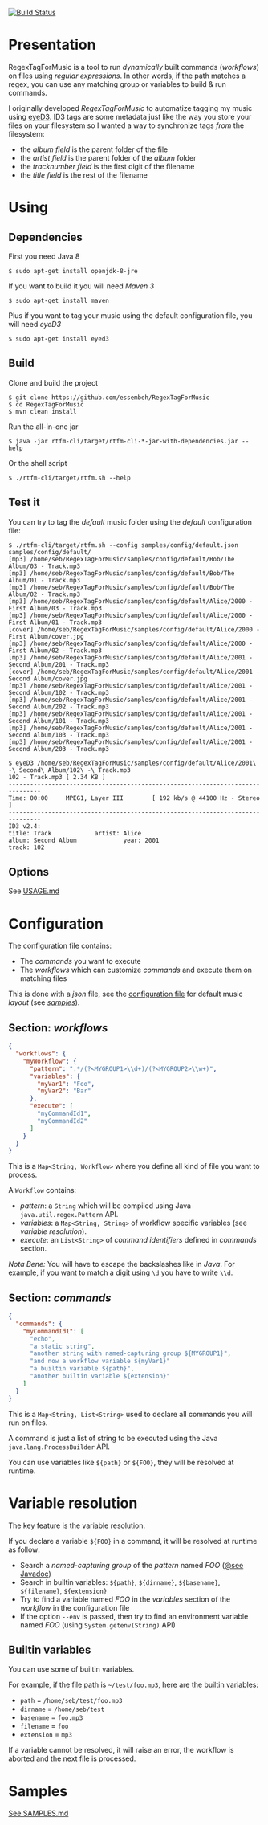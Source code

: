 [![Build Status](https://travis-ci.org/essembeh/RegexTagForMusic.svg?branch=master)](https://travis-ci.org/essembeh/RegexTagForMusic)


# Presentation

RegexTagForMusic is a tool to run *dynamically* built commands (*workflows*) on files using *regular expressions*. In other words, if the path matches a regex, you can use any matching group or variables to build & run commands.


I originally developed *RegexTagForMusic* to automatize tagging my music using [eyeD3](http://eyed3.nicfit.net/). ID3 tags are some metadata just like the way you store your files on your filesystem so I wanted a way to synchronize tags *from* the filesystem:
- the *album field* is the parent folder of the file
- the *artist field* is the parent folder of the *album* folder
- the *tracknumber field* is the first digit of the filename
- the *title field* is the rest of the filename


# Using

## Dependencies

First you need Java 8
```shell
$ sudo apt-get install openjdk-8-jre
```
If you want to build it you will need *Maven 3*
```shell
$ sudo apt-get install maven
```
Plus if you want to tag your music using the default configuration file, you will need *eyeD3*
```shell
$ sudo apt-get install eyed3
```


## Build

Clone and build the project
```shell
$ git clone https://github.com/essembeh/RegexTagForMusic
$ cd RegexTagForMusic
$ mvn clean install
```
Run the all-in-one jar
```shell
$ java -jar rtfm-cli/target/rtfm-cli-*-jar-with-dependencies.jar --help
```
Or the shell script
```
$ ./rtfm-cli/target/rtfm.sh --help
```


## Test it

You can try to tag the *default* music folder using the *default* configuration file:
```shell
$ ./rtfm-cli/target/rtfm.sh --config samples/config/default.json samples/config/default/
[mp3] /home/seb/RegexTagForMusic/samples/config/default/Bob/The Album/03 - Track.mp3
[mp3] /home/seb/RegexTagForMusic/samples/config/default/Bob/The Album/01 - Track.mp3
[mp3] /home/seb/RegexTagForMusic/samples/config/default/Bob/The Album/02 - Track.mp3
[mp3] /home/seb/RegexTagForMusic/samples/config/default/Alice/2000 - First Album/03 - Track.mp3
[mp3] /home/seb/RegexTagForMusic/samples/config/default/Alice/2000 - First Album/01 - Track.mp3
[cover] /home/seb/RegexTagForMusic/samples/config/default/Alice/2000 - First Album/cover.jpg
[mp3] /home/seb/RegexTagForMusic/samples/config/default/Alice/2000 - First Album/02 - Track.mp3
[mp3] /home/seb/RegexTagForMusic/samples/config/default/Alice/2001 - Second Album/201 - Track.mp3
[cover] /home/seb/RegexTagForMusic/samples/config/default/Alice/2001 - Second Album/cover.jpg
[mp3] /home/seb/RegexTagForMusic/samples/config/default/Alice/2001 - Second Album/102 - Track.mp3
[mp3] /home/seb/RegexTagForMusic/samples/config/default/Alice/2001 - Second Album/202 - Track.mp3
[mp3] /home/seb/RegexTagForMusic/samples/config/default/Alice/2001 - Second Album/101 - Track.mp3
[mp3] /home/seb/RegexTagForMusic/samples/config/default/Alice/2001 - Second Album/103 - Track.mp3
[mp3] /home/seb/RegexTagForMusic/samples/config/default/Alice/2001 - Second Album/203 - Track.mp3

$ eyeD3 /home/seb/RegexTagForMusic/samples/config/default/Alice/2001\ -\ Second\ Album/102\ -\ Track.mp3
102 - Track.mp3 [ 2.34 KB ]
-------------------------------------------------------------------------------
Time: 00:00     MPEG1, Layer III        [ 192 kb/s @ 44100 Hz - Stereo ]
-------------------------------------------------------------------------------
ID3 v2.4:
title: Track            artist: Alice
album: Second Album             year: 2001
track: 102
```


## Options

See [USAGE.md](USAGE.md)


# Configuration

The configuration file contains:
- The *commands* you want to execute
- The *workflows* which can customize *commands* and execute them on matching files


This is done with a *json* file, see the [configuration file](samples/config/default.json) for default music *layout* (see [*samples*](#samples)).


## Section: *workflows*
```json
{
  "workflows": {
    "myWorkflow": {
      "pattern": ".*/(?<MYGROUP1>\\d+)/(?<MYGROUP2>\\w+)",
      "variables": {
        "myVar1": "Foo",
        "myVar2": "Bar"
      },
      "execute": [
        "myCommandId1",
        "myCommandId2"
      ]
    }
  }
}
```
This is a `Map<String, Workflow>` where you define all kind of file you want to process.

A `Workflow` contains:
- *pattern*: a `String` which will be compiled using Java `java.util.regex.Pattern` API.
- *variables*: a `Map<String, String>` of workflow specific variables (see *variable resolution*).
- *execute*: an `List<String>` of *command identifiers* defined in *commands* section.

*Nota Bene:* You will have to escape the backslashes like in *Java*. For example, if you want to match a digit using `\d` you have to write `\\d`.


## Section: *commands*

```json
{
  "commands": {
    "myCommandId1": [
      "echo",
      "a static string",
      "another string with named-capturing group ${MYGROUP1}",
      "and now a workflow variable ${myVar1}"
      "a builtin variable ${path}",
      "another builtin variable ${extension}"
    ]
  }
}
```
This is a `Map<String, List<String>`  used to declare all commands you will run on files.

A command is just a list of string  to be executed using the Java `java.lang.ProcessBuilder` API.

You can use variables like `${path}` or `${FOO}`, they will be resolved at runtime.


# Variable resolution

The key feature is the variable resolution.

If you declare a variable `${FOO}` in a command, it will be resolved at runtime as follow:
- Search a *named-capturing group* of the *pattern* named *FOO* ([@see Javadoc]( https://docs.oracle.com/javase/8/docs/api/java/util/regex/Pattern.html))
- Search in builtin variables: `${path}`, `${dirname}`, `${basename}`, `${filename}`, `${extension}`
- Try to find a variable named *FOO* in the *variables* section of the *workflow* in the configuration file
- If the option `--env` is passed, then try to find an environment variable named *FOO* (using `System.getenv(String)` API)


## Builtin variables
You can use some of builtin variables.

For example, if the file path is `~/test/foo.mp3`, here are the builtin variables:
- `path` = `/home/seb/test/foo.mp3`
- `dirname` = `/home/seb/test`
- `basename` = `foo.mp3`
- `filename` = `foo`
- `extension` = `mp3`

If a variable cannot be resolved, it will raise an error, the workflow is aborted and the next file is processed.


# Samples

[See SAMPLES.md](SAMPLES.md)
